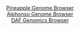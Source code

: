 <div id="Pineapple_Genome_Browser" align="center">
  <a href="https://igv.org/app/?sessionURL=blob:zZJdT9swGEb_iyWmTUqTOJ9NJDS1rLSsQBksLRShyEmc1MOxje1.0Kr_fR7atBsm0YtNk3Jhv3Li5zk5O7DCUhHOQAo8G4Y2hMACasHXN6gVFF.iFiuQ1ogqbAGJaywxKzFId6BGSqPs.ty8udBaqNRxiBadFrGG28q3UYu2nKG1skveOiecUlRwiTSXyulLtOIOaVadNS6QELa527dDp0IaOYiKBWeKOwKzJl.b7.W_RnmDGW9x3i6pJi8BcpPHZKzsGn3szW56ZYmVGuPns.q4Nz7rTf1BNh9GJ_NsMppl0ezdDWkY0kuJj.Hm7sg7Hc.PvH6bZZ8FmpptfVeXwfCqf62K7pH_6d1gI4jE6hjGsOsnQRT5Bg9hFd78T83NQw5sPx5lehqaxvR2.y0ePT1FJ7PNhWHhe6MtDl7tHoC9BSgvl8YIUC5knELX8t3ICr2o82MJu5brJoaQ5ASk9w8W0BKVj.b4_Q7oZ2G8AQo_LV8UsgCXFZYg7SSuG8Mk8cIgDtwkgXtrB5aS_j28p9l1Ertez_OivCZUG6mrXDGhbMSYvSpru9keyDNqJoNSUHU.HhiIAZksxoshHkxnF1fy8Q80LWAuf_mJpupbMv0T994SxNbFocJ9geJrRXzSH84vu5Pz5hb6cRGexmGZvYonNGUPQ1Nz2SJtzpuJ2f70bYUkQUybwYooUhBK9PPMUORrkELPN9qCklNuPASyKd67lmvB0P3wW09__7D_Dg--">Pineapple Genome Browser</a>
</div>
<div id="Alphonso_Genome_Browser" align="center">
  <a href="https://igv.org/app/?sessionURL=blob:zZJra9swFIb_i6BlA8eWfLehjCS9pV26Nl2azaUYxZEdrbakSoqdNOS_Tysb.9JB82FjYIR10OU9j54taIlUlDOQAtdGgY0QsIBa8u4WN6ImV7ghCqQlrhWxgCQlkYQVBKRbUGKl8XTy0excai1U6jhUi16DWcVt5dm4wc.c4U7ZBW.cIa9rPOcSay6VM5C45Q6t2l5H5lgI29zt2YGzwBo7uBZLzhR3BGFV3pnz8l.lvCKMNyRvVrWmLwFyk8dkXNgl_tCf3faLgih1STajxVH_ctS_806m2Vk4zKafzmfTcHZ4SyuG9UqSI3H8VE7HX1Zr0S6HMvbV2I_PRrxWQXzgHR.erAWVRB2hCMVe4scwNGAoW5D1_9Sz.eiefbv4rstgdOCeXsPPZrw5R51LUBZJX2n0.GrvEdhZoObFyrgAiqWMUgQtD4ZW4Ia9H78otiBMDCHJKUjvHyygJS4ezfL7LdAbYYwBijytXuSxAJcLIkHaSyCMUJK4gR_5MEnQztqClaz_Ht7T6SSJoNt33TAvaa2NzotcMaFszJjdFqVdPe_Jc.ISn_CLbnn97fkx2EzCujkfMPfp5sAdvG5SZAiYy18e0bT6lkz_xL23BLH1fF_hxqEY6assi78OgrPhZG24hFkzkuPr8Qj.EdB.cEouG6zNelMx05_GtVhSzLQptFTROa2p3swMR96BFLmeERcUvObGRCCr.TtoQQsF8P1vQb3dw.47">Alphonso Genome Browser</a>
</div>


<div id="DAF_Genomics_Browser" align="center">
  <a href="https://igv.org/app/?sessionURL=blob:tZFra9swFIb_iyD95Jtkx64NYTjpJVmXjSX1jFNKOLPlxKstuZKcpA357xNex2CjjEEHkpA4l_fVeY5oR4WsOEMRIhYeWhgjA8kt3y.haWv6ERoqUVRCLamBBC2poCynKDqiEqSCZPFBV26VamVk2wWU5oYy3lS5tKRrQWtK3qkt1akmsaCBZ85gL62cNzpZgQ11u.VMchvynEppOnZL2Wa9B338jK37lnTddLWqetW1NqGNFVYJ2m3FCnr4i5H_oKxX9S5Ol3Fff0OfZsUovpnFX9zLZHXtT1bJp2ma.OnZstowUJ2goyw7TD6Tb7PxPHnOIHu4GL6_3bkDMt4xlQ3ci7PLQ1sJKkc4wOdu6AWuj04GqnneaQgo3wocYc8IyLlBPM98ubpDX09B8ApFd_cGUgLyB51.d0TqqdWokKSPXU_NQFwUVKDIDB0nwGFIhl7gOWGIT8YRdaJ.Y5ZXySIMHBIT4ltfodH6ZVX3A9RCfwbfCuRvnfX.V1BNejtfLYIBuTo4eDrH195irCZskw4fp8kroAz06sdKLhpQOvTj.YIFaq3XUKZ.cXFP96fv">DAF Genomics Browser</a>
</div>
